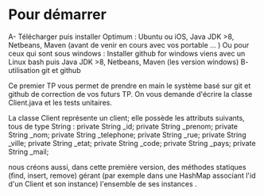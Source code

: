 # Pour démarrer

A- Télécharger puis installer 
Optimum : Ubuntu ou iOS, Java JDK >8, Netbeans, Maven (avant de venir en cours avec vos portable ... )
Ou
pour ceux qui sont sous windows : Installer github for windows viens avec un Linux bash puis Java JDK >8, Netbeans, Maven (les version windows)
B- utilisation git et github

Ce premier TP vous permet de prendre en main le système basé sur git et github de correction  de vos futurs TP. On vous demande d'écrire la classe Client.java  et les tests unitaires.


La classe Client représente un client; elle possède les attributs suivants, tous de type String : 
    private String _id;
    private String _prenom;
    private String _nom;
    private String _telephone;
    private String _rue;
    private String _ville;
    private String _etat;
    private String _code;
    private String _pays;
    private String _mail;

nous créons aussi, dans cette première version, des méthodes statiques (find, insert, remove) gérant (par exemple dans une HashMap associant l'id d'un Client et son instance) l'ensemble de ses instances .